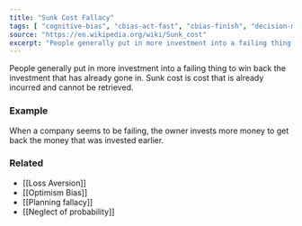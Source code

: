```yaml
---
title: "Sunk Cost Fallacy"
tags: [ "cognitive-bias", "cbias-act-fast", "cbias-finish", "decision-making", "fallacy" ]
source: "https://en.wikipedia.org/wiki/Sunk_cost"
excerpt: "People generally put in more investment into a failing thing to win back the investment that has already gone in."
---
```


People generally put in more investment into a failing thing to win back the investment that has already gone in. Sunk cost is cost that is already incurred and cannot be retrieved. 

### Example

When a company seems to be failing, the owner invests more money to get back the money that was invested earlier.

### Related

- [[Loss Aversion]]
- [[Optimism Bias]]
- [[Planning fallacy]]
- [[Neglect of probability]]
